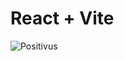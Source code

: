 # React + Vite



![Positivus](https://github.com/user-attachments/assets/a03f88d2-5258-4ad6-92b5-1d99f263c6c4)
